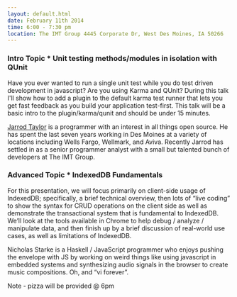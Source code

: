 ```yaml
---
layout: default.html
date: February 11th 2014
time: 6:00 - 7:30 pm
location: The IMT Group 4445 Corporate Dr, West Des Moines, IA 50266
---
```

### Intro Topic * Unit testing methods/modules in isolation with QUnit

Have you ever wanted to run a single unit test while you do test driven development in javascript? Are you using Karma and QUnit? During this talk I'll show how to add a plugin to the default karma test runner that lets you get fast feedback as you build your application test-first. This talk will be a basic intro to the plugin/karma/qunit and should be under 15 minutes.

[Jarrod Taylor](https://github.com/JarrodCTaylor) is a programmer with an interest in all things open source. He has spent the last seven years working in Des Moines at a variety of locations including Wells Fargo, Wellmark, and Aviva. Recently Jarrod has settled in as a senior programmer analyst with a small but talented bunch of developers at The IMT Group.

### Advanced Topic * IndexedDB Fundamentals

For this presentation, we will focus primarily on client-side usage of IndexedDB; specifically, a brief technical overview, then lots of “live coding” to show the syntax for CRUD operations on the client side as well as demonstrate the transactional system that is fundamental to IndexedDB.  We’ll look at the tools available in Chrome to help debug / analyze / manipulate data, and then finish up by a brief discussion of real-world use cases, as well as limitations of IndexedDB.

Nicholas Starke is a Haskell / JavaScript programmer who enjoys pushing the envelope with JS by working on weird things like using javascript in embedded systems and synthesizing audio signals in the browser to create music compositions. Oh, and “vi forever”.

Note - pizza will be provided @ 6pm
